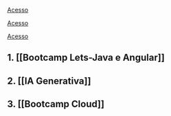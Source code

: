 
[Acesso](https://ready.tec.br/t-academy)

[Acesso](https://ready.tec.br/portal-aluno/login)

[Acesso](https://ead.ready.tec.br/admin/auth/index.php)

## 1. [[Bootcamp Lets-Java e Angular]]

## 2. [[IA Generativa]]

## 3. [[Bootcamp Cloud]]




